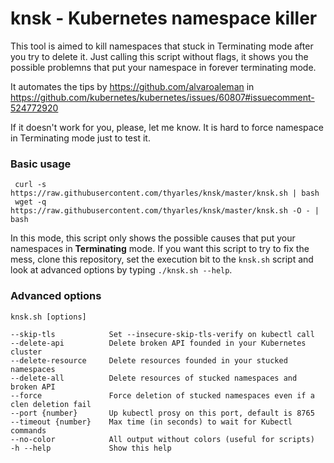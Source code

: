 # knsk - Kubernetes namespace killer

This tool is aimed to kill namespaces that stuck in Terminating mode after you try to delete it. Just calling this script without flags, it shows you the possible problemns that put your namespace in forever terminating mode.

It automates the tips by https://github.com/alvaroaleman in https://github.com/kubernetes/kubernetes/issues/60807#issuecomment-524772920

If it doesn't work for you, please, let me know. It is hard to force namespace in Terminating mode just to test it.

### Basic usage
     curl -s https://raw.githubusercontent.com/thyarles/knsk/master/knsk.sh | bash 
     wget -q https://raw.githubusercontent.com/thyarles/knsk/master/knsk.sh -O - | bash 
     
In this mode, this script only shows the possible causes that put your namespaces in **Terminating** mode. If you want this script to try to fix the mess, clone this repository, set the execution bit to the `knsk.sh` script and look at advanced options by typing `./knsk.sh --help`.

### Advanced options
    knsk.sh [options]

    --skip-tls            Set --insecure-skip-tls-verify on kubectl call
    --delete-api          Delete broken API founded in your Kubernetes cluster
    --delete-resource     Delete resources founded in your stucked namespaces
    --delete-all          Delete resources of stucked namespaces and broken API
    --force               Force deletion of stucked namespaces even if a clen deletion fail
    --port {number}       Up kubectl prosy on this port, default is 8765
    --timeout {number}    Max time (in seconds) to wait for Kubectl commands
    --no-color            All output without colors (useful for scripts)
    -h --help             Show this help

